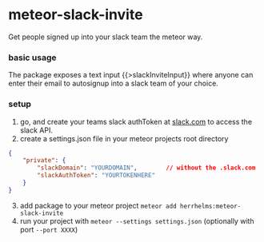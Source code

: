 # meteor-slack-invite

Get people signed up into your slack team the meteor way.

### basic usage

The package exposes a text input {{>slackInviteInput}} where anyone can enter their email to autosignup into a slack team of your choice.

### setup

1. go, and create your teams slack authToken at [slack.com](https://api.slack.com/web) to access the slack API.
2. create a settings.json file in your meteor projects root directory

```JSON
{
    "private": {
        "slackDomain": "YOURDOMAIN",        // without the .slack.com
        "slackAuthToken": "YOURTOKENHERE"
    }
}
```

3. add package to your meteor project `meteor add herrhelms:meteor-slack-invite`
4. run your project with `meteor --settings settings.json` (optionally with port `--port XXXX`)

